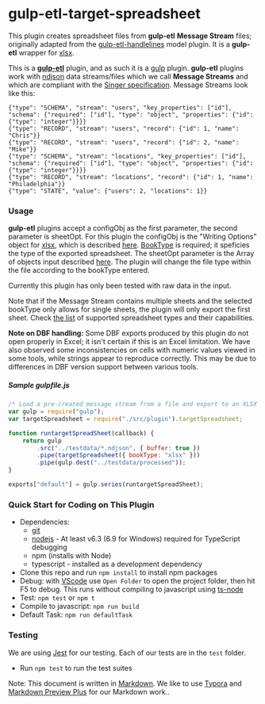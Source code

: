 # gulp-etl-target-spreadsheet #

This plugin creates spreadsheet files from **gulp-etl** **Message Stream** files; originally adapted from the [gulp-etl-handlelines](https://github.com/gulpetl/gulp-etl-handlelines) model plugin. It is a **gulp-etl** wrapper for [xlsx](https://www.npmjs.com/package/xlsx).


This is a **[gulp-etl](https://gulpetl.com/)** plugin, and as such it is a [gulp](https://gulpjs.com/) plugin. **gulp-etl** plugins work with [ndjson](http://ndjson.org/) data streams/files which we call **Message Streams** and which are compliant with the [Singer specification](https://github.com/singer-io/getting-started/blob/master/docs/SPEC.md#output). Message Streams look like this:

```
{"type": "SCHEMA", "stream": "users", "key_properties": ["id"], "schema": {"required": ["id"], "type": "object", "properties": {"id": {"type": "integer"}}}}
{"type": "RECORD", "stream": "users", "record": {"id": 1, "name": "Chris"}}
{"type": "RECORD", "stream": "users", "record": {"id": 2, "name": "Mike"}}
{"type": "SCHEMA", "stream": "locations", "key_properties": ["id"], "schema": {"required": ["id"], "type": "object", "properties": {"id": {"type": "integer"}}}}
{"type": "RECORD", "stream": "locations", "record": {"id": 1, "name": "Philadelphia"}}
{"type": "STATE", "value": {"users": 2, "locations": 1}}
```

### Usage
**gulp-etl** plugins accept a configObj as the first parameter, the second parameter is sheetOpt. For this plugin the configObj is the "Writing Options" object for [xlsx](https://www.npmjs.com/package/xlsx), which is described [here](https://www.npmjs.com/package/xlsx#writing-options). [BookType](https://www.npmjs.com/package/xlsx#output-type) is required; it speficies the type of the exported spreadsheet. The sheetOpt parameter is the Array of objects input described [here](https://docs.sheetjs.com/#array-of-objects-input).
The plugin will change the file type within the file according to the bookType entered.

Currently this plugin has only been tested with raw data in the input.

Note that if the Message Stream contains multiple sheets and the selected bookType only allows for single sheets, the plugin will only export the first sheet. Check [the list](https://www.npmjs.com/package/xlsx#supported-output-formats) of supported spreadsheet types and their capabilities.

**Note on DBF handling:** Some DBF exports produced by this plugin do not open properly in Excel; it isn't certain if this is an Excel limitation. We have also observed some inconsistencies on cells with numeric values viewed in some tools, while strings appear to reproduce correctly. This may be due to differences in DBF version support between various tools.

##### Sample gulpfile.js
<!-- embedme gulpfile.js -->

```js
/* Load a pre-created message stream from a file and export to an XLSX spreadsheet */
var gulp = require("gulp");
var targetSpreadsheet = require("./src/plugin").targetSpreadsheet;

function runtargetSpreadSheet(callback) {
    return gulp
        .src("../testdata/*.ndjson", { buffer: true })
        .pipe(targetSpreadsheet({ bookType: "xlsx" }))
        .pipe(gulp.dest("../testdata/processed"));
}

exports["default"] = gulp.series(runtargetSpreadSheet);

```

### Quick Start for Coding on This Plugin
* Dependencies:
    * [git](https://git-scm.com/downloads)
    * [nodejs](https://nodejs.org/en/download/releases/) - At least v6.3 (6.9 for Windows) required for TypeScript debugging
    * npm (installs with Node)
    * typescript - installed as a development dependency
* Clone this repo and run `npm install` to install npm packages
* Debug: with [VScode](https://code.visualstudio.com/download) use `Open Folder` to open the project folder, then hit F5 to debug. This runs without compiling to javascript using [ts-node](https://www.npmjs.com/package/ts-node)
* Test: `npm test` or `npm t`
* Compile to javascript: `npm run build`
* Default Task: `npm run defaultTask`

### Testing

We are using [Jest](https://facebook.github.io/jest/docs/en/getting-started.html) for our testing. Each of our tests are in the `test` folder.

- Run `npm test` to run the test suites



Note: This document is written in [Markdown](https://daringfireball.net/projects/markdown/). We like to use [Typora](https://typora.io/) and [Markdown Preview Plus](https://chrome.google.com/webstore/detail/markdown-preview-plus/febilkbfcbhebfnokafefeacimjdckgl?hl=en-US) for our Markdown work..
